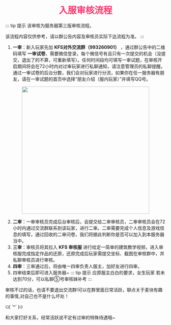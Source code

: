 # <div align="center"><font color=#FD366D>入服审核流程</font></div>
::: tip 提示
该审核为服务器第三版审核流程。

该流程内容仅供参考，请以群公告内容及审核员实际下达流程为准。
:::
1. **一审**：新入玩家先加 **KFS对外交流群（993260901）** ，通过群公告中的二维码填写 **一审试卷**，需要微信登录，每个微信号有且只有一次提交的机会（没提交，退出了的不算，可重新填写）。任何时间段均可填写一审试题，在审核开启期间将会在72小时内对过审玩家进行私聊通知，请注意管理员的私聊提醒。通过一审试卷的后台分数，我们会对玩家进行分流，如果你在任一服务器有朋友，请在一审试题的首页中选择“朋友介绍（服内玩家）”并填写QQ号。
<div align="center"><img src="/img/KFS1.jpg" width="400px"></div>

2. **二审**：一审审核员完成后台审核后，会提交给二审审核员，二审审核员会在72小时内通过交流群联系到该玩家，进行二审。二审需要完成个人信息及游戏信息的填写，通过回收的二审问卷，我们将据此判断你是否可以加入到本服务器当中。
3. **三审**：审核员将其拉入 **KFS 审核服** 进行给定一简单的建筑教学视频，进入审核服完成指定作品的还原，还原完成后玩家需提交坐标、截图在审核群中，并私聊审核员进行审核。
4. **四审**：三审通过后，将由唯一四审负责人服主，加好友进行四审。
5. 四审结束后即可进入服务器~
::: tip 提示
应原服主白白的要求，女生玩家 若未达到70分，可以私聊⑤号审核妹补考
:::


审核不过的话，也请不要退出交流群!可以在群里面日常活跃，聊点关于麦块有趣的事情,对自己也不是什么坏处！

ଘ( ˙꒳˙ )ଓ 

和大家打好关系，经常活跃说不定有过审的特殊待遇哦~